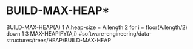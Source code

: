 # BUILD-MAX-HEAP*
BUILD-MAX-HEAP(A)
1 A.heap-size = A.length 
2 for i = floor(A.length/2) down 1
3     MAX-HEAPIFY(A,i)
#software-engineering/data-structures/trees/HEAP/BUILD-MAX-HEAP

